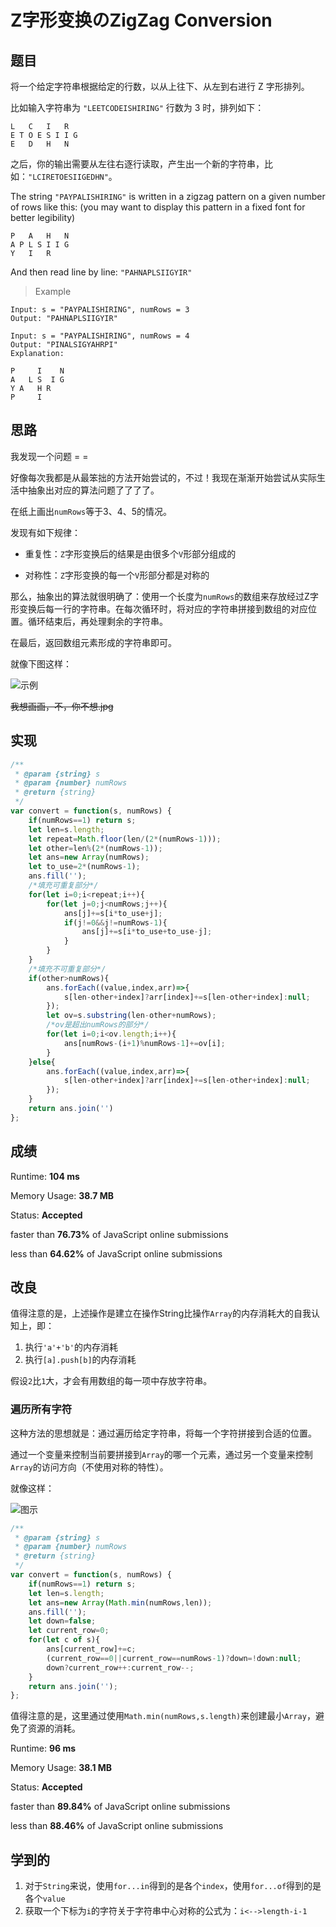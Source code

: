 # Z字形变换のZigZag Conversion

## 题目

将一个给定字符串根据给定的行数，以从上往下、从左到右进行 Z 字形排列。

比如输入字符串为 `"LEETCODEISHIRING"` 行数为 3 时，排列如下：

```
L   C   I   R
E T O E S I I G
E   D   H   N
```

之后，你的输出需要从左往右逐行读取，产生出一个新的字符串，比如：`"LCIRETOESIIGEDHN"`。

The string `"PAYPALISHIRING"` is written in a zigzag  pattern on a given number of rows like this: (you may want to display  this pattern in a fixed font for better legibility)

```
P   A   H   N
A P L S I I G
Y   I   R
```

And then read line by line: `"PAHNAPLSIIGYIR"`

> Example

```
Input: s = "PAYPALISHIRING", numRows = 3
Output: "PAHNAPLSIIGYIR"
```

```
Input: s = "PAYPALISHIRING", numRows = 4
Output: "PINALSIGYAHRPI"
Explanation:

P     I    N
A   L S  I G
Y A   H R
P     I
```

## 思路

我发现一个问题  = =

好像每次我都是从最笨拙的方法开始尝试的，不过！我现在渐渐开始尝试从实际生活中抽象出对应的算法问题了了了了。

在纸上画出`numRows`等于3、4、5的情况。

发现有如下规律：

- 重复性：`Z`字形变换后的结果是由很多个`V`形部分组成的

- 对称性：`Z`字形变换的每一个`V`形部分都是对称的

那么，抽象出的算法就很明确了：使用一个长度为`numRows`的数组来存放经过Z字形变换后每一行的字符串。在每次循环时，将对应的字符串拼接到数组的对应位置。循环结束后，再处理剩余的字符串。

在最后，返回数组元素形成的字符串即可。

就像下图这样：

![示例](https://raw.githubusercontent.com/C1erman/Graph-bed/master/imgs/For%20LeetCode/leetCode-p6-1.png)

~~我想画画，不，你不想.jpg~~

## 实现

```javascript
/**
 * @param {string} s
 * @param {number} numRows
 * @return {string}
 */
var convert = function(s, numRows) {
    if(numRows==1) return s;
    let len=s.length;
    let repeat=Math.floor(len/(2*(numRows-1)));
    let other=len%(2*(numRows-1));
    let ans=new Array(numRows);
    let to_use=2*(numRows-1);
    ans.fill('');
    /*填充可重复部分*/
    for(let i=0;i<repeat;i++){
        for(let j=0;j<numRows;j++){
            ans[j]+=s[i*to_use+j];
            if(j!=0&&j!=numRows-1){
                ans[j]+=s[i*to_use+to_use-j];
            }
        }
    }
    /*填充不可重复部分*/
    if(other>numRows){
        ans.forEach((value,index,arr)=>{
            s[len-other+index]?arr[index]+=s[len-other+index]:null;
        });
        let ov=s.substring(len-other+numRows);
        /*ov是超出numRows的部分*/
        for(let i=0;i<ov.length;i++){
            ans[numRows-(i+1)%numRows-1]+=ov[i];
        }
    }else{
        ans.forEach((value,index,arr)=>{
            s[len-other+index]?arr[index]+=s[len-other+index]:null;
        });
    }
    return ans.join('')
};
```

## 成绩

Runtime:  **104 ms**

Memory Usage:  **38.7 MB**

Status:  **Accepted**

faster than **76.73%** of JavaScript online submissions

less than **64.62%** of JavaScript online submissions

## 改良

值得注意的是，上述操作是建立在操作String比操作`Array`的内存消耗大的自我认知上，即：

1. 执行`'a'+'b'`的内存消耗
2. 执行`[a].push[b]`的内存消耗

假设`2`比`1`大，才会有用数组的每一项中存放字符串。

### 遍历所有字符

这种方法的思想就是：通过遍历给定字符串，将每一个字符拼接到合适的位置。

通过一个变量来控制当前要拼接到`Array`的哪一个元素，通过另一个变量来控制`Array`的访问方向（不使用对称的特性）。

就像这样：

![图示](https://raw.githubusercontent.com/C1erman/Graph-bed/master/imgs/For%20LeetCode/leetCode-p6-2.png)

```javascript
/**
 * @param {string} s
 * @param {number} numRows
 * @return {string}
 */
var convert = function(s, numRows) {
    if(numRows==1) return s;
    let len=s.length;
    let ans=new Array(Math.min(numRows,len));
    ans.fill('');
    let down=false;
    let current_row=0;
    for(let c of s){
        ans[current_row]+=c;
        (current_row==0||current_row==numRows-1)?down=!down:null;
        down?current_row++:current_row--;
    }
    return ans.join('');
};
```

值得注意的是，这里通过使用`Math.min(numRows,s.length)`来创建最小`Array`，避免了资源的消耗。

Runtime:  **96 ms**

Memory Usage:  **38.1 MB**

Status:  **Accepted**

faster than **89.84%** of JavaScript online submissions

less than **88.46%** of JavaScript online submissions

## 学到的

1. 对于`String`来说，使用`for...in`得到的是各个`index`，使用`for...of`得到的是各个`value`
2. 获取一个下标为`i`的字符关于字符串中心对称的公式为：`i<-->length-i-1`              